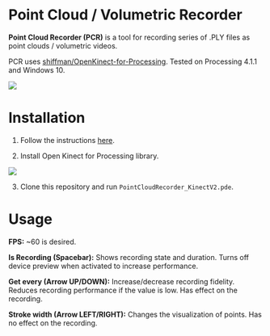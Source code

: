 # Point Cloud / Volumetric Recorder

**Point Cloud Recorder (PCR)** is a tool for recording series of .PLY files as point clouds / volumetric videos.

PCR uses [shiffman/OpenKinect-for-Processing](https://github.com/shiffman/OpenKinect-for-Processing). Tested on Processing 4.1.1 and Windows 10.

![](https://i.imgur.com/vtqY33x.gif)

# Installation
1. Follow the instructions [here](https://github.com/shiffman/OpenKinect-for-Processing#kinect-v2-requirements).

2. Install Open Kinect for Processing library.

![](https://i.imgur.com/i50IeXb.png)

3. Clone this repository and run `PointCloudRecorder_KinectV2.pde`.

# Usage

**FPS:** ~60 is desired.

**Is Recording (Spacebar):** Shows recording state and duration. Turns off device preview when activated to increase performance.

**Get every (Arrow UP/DOWN):** Increase/decrease recording fidelity. Reduces recording performance if the value is low. Has effect on the recording.

**Stroke width (Arrow LEFT/RIGHT):** Changes the visualization of points. Has no effect on the recording.
